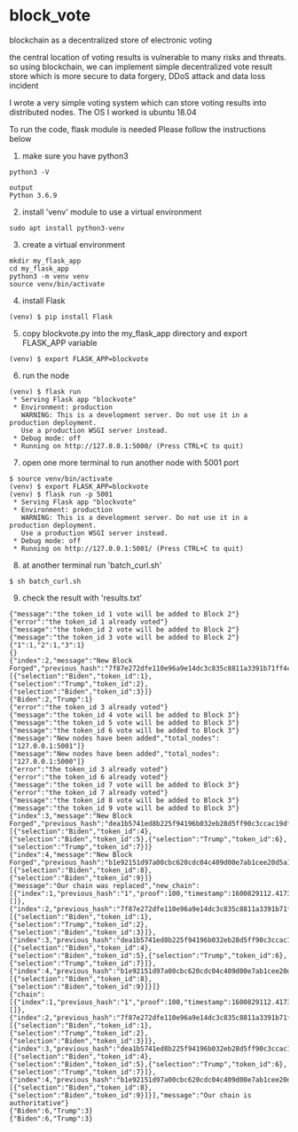 # block_vote
blockchain as a decentralized store of electronic voting

the central location of voting results is vulnerable to many risks and threats.
so using blockchain, we can implement simple decentralized vote result store which is more secure to data forgery, DDoS attack and data loss incident

I wrote a very simple voting system which can store voting results into distributed nodes.
The OS I worked is ubuntu 18.04

To run the code, flask module is needed
Please follow the instructions below
1. make sure you have python3
```
python3 -V
```
```
output
Python 3.6.9
```

2. install 'venv' module to use a virtual environment
```
sudo apt install python3-venv
```

3. create a virtual environment
```
mkdir my_flask_app
cd my_flask_app
python3 -m venv venv
source venv/bin/activate
```

4. install Flask
```
(venv) $ pip install Flask
```

5. copy blockvote.py into the my_flask_app directory and export FLASK_APP variable
```
(venv) $ export FLASK_APP=blockvote
```

6. run the node
```
(venv) $ flask run
 * Serving Flask app "blockvote"
 * Environment: production
   WARNING: This is a development server. Do not use it in a production deployment.
   Use a production WSGI server instead.
 * Debug mode: off
 * Running on http://127.0.0.1:5000/ (Press CTRL+C to quit)
```

7. open one more terminal to run another node with 5001 port
```
$ source venv/bin/activate
(venv) $ export FLASK_APP=blockvote
(venv) $ flask run -p 5001
 * Serving Flask app "blockvote"
 * Environment: production
   WARNING: This is a development server. Do not use it in a production deployment.
   Use a production WSGI server instead.
 * Debug mode: off
 * Running on http://127.0.0.1:5001/ (Press CTRL+C to quit)
```

8. at another terminal run 'batch_curl.sh'
```
$ sh batch_curl.sh
```
9. check the result with 'results.txt'
```
{"message":"the token_id 1 vote will be added to Block 2"}
{"error":"the token_id 1 already voted"}
{"message":"the token_id 2 vote will be added to Block 2"}
{"message":"the token_id 3 vote will be added to Block 2"}
{"1":1,"2":1,"3":1}
{}
{"index":2,"message":"New Block Forged","previous_hash":"7f87e272dfe110e96a9e14dc3c835c8811a3391b71ff4c9ade2b00f2fb892df1","proof":63785,"votes":[{"selection":"Biden","token_id":1},{"selection":"Trump","token_id":2},{"selection":"Biden","token_id":3}]}
{"Biden":2,"Trump":1}
{"error":"the token_id 3 already voted"}
{"message":"the token_id 4 vote will be added to Block 3"}
{"message":"the token_id 5 vote will be added to Block 3"}
{"message":"the token_id 6 vote will be added to Block 3"}
{"message":"New nodes have been added","total_nodes":["127.0.0.1:5001"]}
{"message":"New nodes have been added","total_nodes":["127.0.0.1:5000"]}
{"error":"the token_id 3 already voted"}
{"error":"the token_id 6 already voted"}
{"message":"the token_id 7 vote will be added to Block 3"}
{"error":"the token_id 7 already voted"}
{"message":"the token_id 8 vote will be added to Block 3"}
{"message":"the token_id 9 vote will be added to Block 3"}
{"index":3,"message":"New Block Forged","previous_hash":"dea1b5741ed8b225f94196b032eb28d5ff90c3ccac19dfddb104507e982b696e","proof":15023,"votes":[{"selection":"Biden","token_id":4},{"selection":"Biden","token_id":5},{"selection":"Trump","token_id":6},{"selection":"Trump","token_id":7}]}
{"index":4,"message":"New Block Forged","previous_hash":"b1e92151d97a00cbc620cdc04c409d00e7ab1cee20d5a16cf17cd19c29af8efc","proof":2250,"votes":[{"selection":"Biden","token_id":8},{"selection":"Biden","token_id":9}]}
{"message":"Our chain was replaced","new_chain":[{"index":1,"previous_hash":"1","proof":100,"timestamp":1600829112.4173272,"votes":[]},{"index":2,"previous_hash":"7f87e272dfe110e96a9e14dc3c835c8811a3391b71ff4c9ade2b00f2fb892df1","proof":63785,"timestamp":1600829117.749363,"votes":[{"selection":"Biden","token_id":1},{"selection":"Trump","token_id":2},{"selection":"Biden","token_id":3}]},{"index":3,"previous_hash":"dea1b5741ed8b225f94196b032eb28d5ff90c3ccac19dfddb104507e982b696e","proof":15023,"timestamp":1600829117.8644311,"votes":[{"selection":"Biden","token_id":4},{"selection":"Biden","token_id":5},{"selection":"Trump","token_id":6},{"selection":"Trump","token_id":7}]},{"index":4,"previous_hash":"b1e92151d97a00cbc620cdc04c409d00e7ab1cee20d5a16cf17cd19c29af8efc","proof":2250,"timestamp":1600829117.8720303,"votes":[{"selection":"Biden","token_id":8},{"selection":"Biden","token_id":9}]}]}
{"chain":[{"index":1,"previous_hash":"1","proof":100,"timestamp":1600829112.4173272,"votes":[]},{"index":2,"previous_hash":"7f87e272dfe110e96a9e14dc3c835c8811a3391b71ff4c9ade2b00f2fb892df1","proof":63785,"timestamp":1600829117.749363,"votes":[{"selection":"Biden","token_id":1},{"selection":"Trump","token_id":2},{"selection":"Biden","token_id":3}]},{"index":3,"previous_hash":"dea1b5741ed8b225f94196b032eb28d5ff90c3ccac19dfddb104507e982b696e","proof":15023,"timestamp":1600829117.8644311,"votes":[{"selection":"Biden","token_id":4},{"selection":"Biden","token_id":5},{"selection":"Trump","token_id":6},{"selection":"Trump","token_id":7}]},{"index":4,"previous_hash":"b1e92151d97a00cbc620cdc04c409d00e7ab1cee20d5a16cf17cd19c29af8efc","proof":2250,"timestamp":1600829117.8720303,"votes":[{"selection":"Biden","token_id":8},{"selection":"Biden","token_id":9}]}],"message":"Our chain is authoritative"}
{"Biden":6,"Trump":3}
{"Biden":6,"Trump":3}
```
